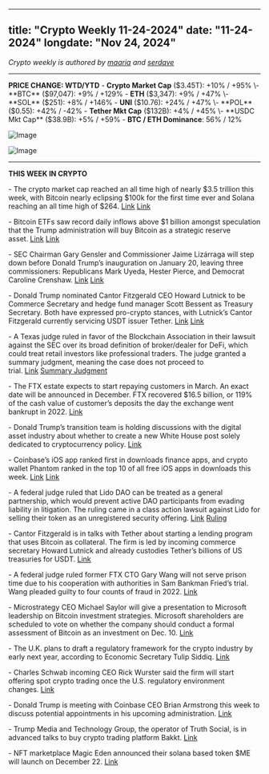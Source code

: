 
---
title: "Crypto Weekly 11-24-2024"
date: "11-24-2024"
longdate: "Nov 24, 2024"
---

*Crypto weekly is authored by [maaria](https://x.com/maariabajwa) and [serdave](https://x.com/serdave_eth)*

---
**PRICE CHANGE: WTD/YTD**
\- **Crypto Market Cap** ($3.45T): +10% / +95%
\- **BTC** ($97,047): +9% / +129%
\- **ETH** ($3,347): +9% / +47%
\- **SOL** ($251): +8% / +146%
\- **UNI** ($10.76): +24% / +47%
\- **POL** ($0.55): +42% / -42%
\- **Tether Mkt Cap** ($132B): +4% / +45%
\- **USDC Mkt Cap** ($38.9B): +5% / +59%
\- **BTC / ETH Dominance**: 56% / 12%


![Image](/images/11-24-2024-1.png)

![Image](/images/11-24-2024-2.png)

---

**THIS WEEK IN CRYPTO**

\- The crypto market cap reached an all time high of nearly $3.5 trillion this week, with Bitcoin nearly eclipsing $100k for the first time ever and Solana reaching an all time high of $264. [Link](https://decrypt.co/293034/bitcoin-etfs-take-in-1-billion-as-btc-price-nears-100000) [Link](https://cointelegraph.com/news/solana-breaks-all-time-high-coinbase-2-years-after-ftx-catastrophe)  
  
\- Bitcoin ETFs saw record daily inflows above $1 billion amongst speculation that the Trump administration will buy Bitcoin as a strategic reserve asset. [Link](https://cointelegraph.com/news/bitcoin-etfs-inflows-china-etfs-outflows) [Link](https://markets.businessinsider.com/news/currencies/bitcoin-price-trump-national-strategic-reserve-debt-inflation-btc-crypto-2024-11)  
  
\- SEC Chairman Gary Gensler and Commissioner Jaime Lizárraga will step down before Donald Trump’s inauguration on January 20, leaving three commissioners: Republicans Mark Uyeda, Hester Pierce, and Democrat Caroline Crenshaw. [Link](https://x.com/GaryGensler/status/1859658192298574096) [Link](https://news.bloomberglaw.com/esg/sec-commissioner-lizarraga-to-leave-as-trump-gop-take-over)  
  
\- Donald Trump nominated Cantor Fitzgerald CEO Howard Lutnick to be Commerce Secretary and hedge fund manager Scott Bessent as Treasury Secretary. Both have expressed pro-crypto stances, with Lutnick’s Cantor Fitzgerald currently servicing USDT issuer Tether. [Link](https://www.npr.org/2024/11/19/nx-s1-5189643/commerce-treasury-secretary-howard-lutnick-trump-cantor-fitzgerald) [Link](https://decrypt.co/293278/trump-nominates-pro-crypto-hedge-fund-manager-scott-bessent-as-treasury-secretary)  
  
\- A Texas judge ruled in favor of the Blockchain Association in their lawsuit against the SEC over its broad definition of broker/dealer for DeFi, which could treat retail investors like professional traders. The judge granted a summary judgment, meaning the case does not proceed to trial. [Link](https://decrypt.co/292929/crypto-win-sec-dealer-rule-gensler) [Summary Judgment](https://theblockchainassociation.org/wp-content/uploads/2024/11/CFAT-and-BA-v.-SEC-Dealer-Opinion-2024-11-21.pdf)  
  
\- The FTX estate expects to start repaying customers in March. An exact date will be announced in December. FTX recovered $16.5 billion, or 119% of the cash value of customer’s deposits the day the exchange went bankrupt in 2022. [Link](https://www.dlnews.com/articles/regulation/ftx-expects-to-start-repaying-billions-to-customers-in-march/)  
  
\- Donald Trump’s transition team is holding discussions with the digital asset industry about whether to create a new White House post solely dedicated to cryptocurrency policy. [Link](https://www.bloomberg.com/news/articles/2024-11-20/trump-team-mulls-creating-first-ever-white-house-crypto-role)  
  
\- Coinbase’s iOS app ranked first in downloads finance apps, and crypto wallet Phantom ranked in the top 10 of all free iOS apps in downloads this week. [Link](https://www.crypto-news-flash.com/coinbase-surges-to-top-of-ios-finance-apps-after-record-volume/) [Link](https://www.theblock.co/post/327463/crypto-wallet-phantom-outranks-whatsapp-and-instagram-among-top-free-iphone-apps)   
  
\- A federal judge ruled that Lido DAO can be treated as a general partnership, which would prevent active DAO participants from evading liability in litigation. The ruling came in a class action lawsuit against Lido for selling their token as an unregistered security offering. [Link](https://decrypt.co/292275/california-court-rules-lido-dao-members-can-be-held-liable-under-partnership-laws) [Ruling](https://www.courtlistener.com/docket/68095676/samuels-v-lido-dao/)  
  
\- Cantor Fitzgerald is in talks with Tether about starting a lending program that uses Bitcoin as collateral. The firm is led by incoming commerce secretary Howard Lutnick and already custodies Tether’s billions of US treasuries for USDT. [Link](https://www.bloomberg.com/news/articles/2024-11-24/lutnick-s-cantor-in-talks-with-tether-about-bitcoin-lending-program-usdt)  
  
\- A federal judge ruled former FTX CTO Gary Wang will not serve prison time due to his cooperation with authorities in Sam Bankman Fried’s trial. Wang pleaded guilty to four counts of fraud in 2022. [Link](https://www.coindesk.com/policy/2024/11/20/former-ftx-cto-gary-wang-wont-have-to-serve-prison-time-judge-rules/)  
  
\- Microstrategy CEO Michael Saylor will give a presentation to Microsoft leadership on Bitcoin investment strategies. Microsoft shareholders are scheduled to vote on whether the company should conduct a formal assessment of Bitcoin as an investment on Dec. 10. [Link](https://decrypt.co/292484/bitcoin-microsoft-michael-saylor)  
  
\- The U.K. plans to draft a regulatory framework for the crypto industry by early next year, according to Economic Secretary Tulip Siddiq. [Link](https://www.coindesk.com/policy/2024/11/22/uk-to-draft-a-regulatory-framework-for-crypto-stablecoins-early-next-year/)  
  
\- Charles Schwab incoming CEO Rick Wurster said the firm will start offering spot crypto trading once the U.S. regulatory environment changes. [Link](https://decrypt.co/292957/charles-schwab-mulls-crypto-trading-incoming-ceo-feels-silly-for-not-buying-in)  
  
\- Donald Trump is meeting with Coinbase CEO Brian Armstrong this week to discuss potential appointments in his upcoming administration. [Link](https://www.wsj.com/livecoverage/stock-market-today-dow-sp500-nasdaq-live-11-18-2024/card/exclusive-trump-to-meet-privately-with-coinbase-ceo-brian-armstrong-DDkgF0xW1BW242rVeuqx)  
  
\- Trump Media and Technology Group, the operator of Truth Social, is in advanced talks to buy crypto trading platform Bakkt. [Link](https://www.ft.com/content/d7f921d5-3668-4b6b-a98d-2681ad73610f)  
  
\- NFT marketplace Magic Eden announced their solana based token $ME will launch on December 22. [Link](https://decrypt.co/293087/magic-eden-token-airdrop-date-set)